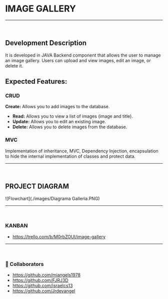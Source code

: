 # IMAGE GALLERY
<hr>

<br>

## Development Description

It is developed in JAVA Backend component that allows the user to manage an image gallery. Users can upload and view images, edit an image, or delete it.

## Expected Features:

### CRUD

**Create:** Allows you to add images to the database.
- **Read:** Allows you to view a list of images (image and title). 
- **Update:** Allows you to edit an existing image.
- **Delete:** Allows you to delete images from the database.

### MVC
Implementation of inheritance, MVC, Dependency Injection, encapsulation to hide the internal implementation of classes and protect data.
<hr>

<br>

## PROJECT DIAGRAM
![Flowchart](./images/Diagrama Galleria.PNG)
<hr>
<br>

### KANBAN
- https://trello.com/b/M0rbZOUl/image-gallery

<hr>

<br>

### 👥 Collaborators

- https://github.com/miangels1978
- https://github.com/FJRJ3D
- https://github.com/israelcs13
- https://github.com/Jrdevangel
